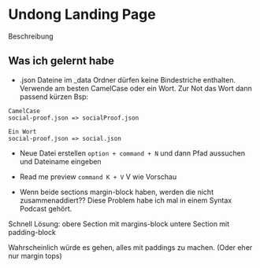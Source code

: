 # Undong Landing Page

Beschreibung

## Was ich gelernt habe

- .json Dateine im \_data Ordner dürfen keine Bindestriche enthalten. Verwende am besten CamelCase oder ein Wort. Zur Not das Wort dann passend kürzen
  Bsp:

```
CamelCase
social-proof.json => socialProof.json

Ein Wort
social-proof.json => social.json
```

- Neue Datei erstellen `option + command + N` und dann Pfad aussuchen und Dateiname eingeben
- Read me preview `command K + V` V wie Vorschau

- Wenn beide sections margin-block haben, werden die nicht zusammenaddiert?? Diese Problem habe ich mal in einem Syntax Podcast gehört.

Schnell Lösung:
obere Section mit margins-block
untere Section mit padding-block

Wahrscheinlich würde es gehen, alles mit paddings zu machen. (Oder eher nur margin tops)
